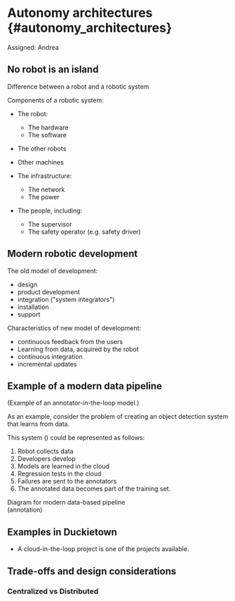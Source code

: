 # Autonomy architectures {#autonomy_architectures}


Assigned: Andrea

<div class='requirements' markdown="1">
    
</div>

## No robot is an island

Difference between a robot and a robotic system


Components of a robotic system:

- The robot:

  - The hardware
  - The software


- The other robots

- Other machines

- The infrastructure:
    - The network
    - The power

- The people, including:

  - The supervisor
  - The safety operator (e.g. safety driver)



## Modern robotic development

The old model of development:

* design
* product development
* integration ("system integrators")
* installation
* support

Characteristics of new model of development:

- continuous feedback from the users
- Learning from data, acquired by the robot
- continuous integration
- incremental updates

## Example of a modern data pipeline

(Example of an annotator-in-the-loop model.)

As an example, consider the problem of creating an object
detection system that learns from data.

This system ([](#fig:modern-data)) could be represented as follows:

1. Robot collects data
2. Developers develop
3. Models are learned in the cloud
4. Regression tests in the cloud
5. Failures are sent to the annotators
6. The annotated data becomes part of the training set.


<div figure-id="fig:modern-data">
    <figcaption>Diagram for modern data-based pipeline</figcaption>
    (annotation)
</div>


## Examples in Duckietown

* A cloud-in-the-loop project is one of the projects available.


## Trade-offs and design considerations

### Centralized vs Distributed
